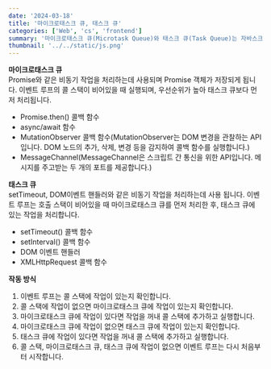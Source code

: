 ```yaml
---
date: '2024-03-18'
title: '마이크로태스크 큐, 태스크 큐'
categories: ['Web', 'cs', 'frontend']
summary: '마이크로태스크 큐(Microtask Queue)와 태스크 큐(Task Queue)는 자바스크립트 엔진에서 비동기 작업을 관리하기 위해 사용되는 큐입니다. '
thumbnail: '../../static/js.png'
---
```


**마이크로태스크 큐** <br>
Promise와 같은 비동기 작업을 처리하는데 사용되며 Promise 객체가 저장되게 됩니다. 이벤트 루프의 콜 스택이 비어있을 때 실행되며, 우선순위가 높아 태스크 큐보다 먼저 처리됩니다.

- Promise.then() 콜백 함수
- async/await 함수
- MutationObserver 콜백 함수(MutationObserver는 DOM 변경을 관찰하는 API입니다. DOM 노드의 추가, 삭제, 변경 등을 감지하여 콜백 함수를 실행합니다.)
- MessageChannel(MessageChannel은 스크립트 간 통신을 위한 API입니다. 메시지를 주고받는 두 개의 포트를 제공합니다.)

**태스크 큐** <br>
setTimeout, DOM이벤트 핸들러와 같은 비동기 작업을 처리하는데 사용 됩니다. 이벤트 루프는 호출 스택이 비어있을 때 마이크로태스크 큐를 먼저 처리한 후, 태스크 큐에 있는 작업을 처리합니다.

- setTimeout() 콜백 함수
- setInterval() 콜백 함수
- DOM 이벤트 핸들러
- XMLHttpRequest 콜백 함수

**작동 방식**

1. 이벤트 루프는 콜 스택에 작업이 있는지 확인합니다.
2. 콜 스택에 작업이 없으면 마이크로태스크 큐에 작업이 있는지 확인합니다.
3. 마이크로태스크 큐에 작업이 있다면 작업을 꺼내 콜 스택에 추가하고 실행합니다.
4. 마이크로태스크 큐에 작업이 없으면 태스크 큐에 작업이 있는지 확인합니다.
5. 태스크 큐에 작업이 있다면 작업을 꺼내 콜 스택에 추가하고 실행합니다.
6. 콜 스택, 마이크로태스크 큐, 태스크 큐에 작업이 없으면 이벤트 루프는 다시 처음부터 시작합니다.
